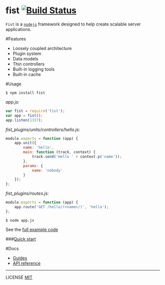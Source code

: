 fist [![Build Status](https://travis-ci.org/fistlabs/fist.svg?branch=master)](https://travis-ci.org/fistlabs/fist)
=========

```Fist``` is a [```nodejs```](https://nodejs.org/) framework designed to help create scalable server applications.

#Features
* Loosely coupled architecture
* Plugin system
* Data models
* Thin controllers
* Built-in logging tools
* Built-in cache

#Usage

```
$ npm install fist
```

_app.js:_

```js
var fist = require('fist');
var app = fist();
app.listen(1337);
```

_fist_plugins/units/controllers/hello.js:_

```js
module.exports = function (app) {
    app.unit({
        name: 'hello',
        main: function (track, context) {
            track.send('Hello ' + context.p('name'));
        },
        params: {
            name: 'nobody'
        }
    });
};
```

_fist_plugins/routes.js:_

```js
module.exports = function (app) {
    app.route('GET /hello/(<name>/)', 'hello');
};
```

```$ node app.js```

See the [full example code](/examples/hello/)

###[Quick start](/docs/index.md)

#Docs
* [Guides](/docs/guides/index.md)
* [API reference](/docs/reference/index.md)

---------
LICENSE [MIT](LICENSE)
